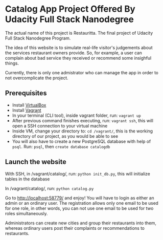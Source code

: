 # Catalog App Project Offered By Udacity Full Stack Nanodegree

The actual name of this project is Restauritta. The final project of Udacity Full Stack Nanodegree Program.

The idea of this website is to simulate real-life visitor's judgements about the services restaurant owners provide. So, for example, a user can complain about bad service they received or recommend some insighful things.

Currently, there is only one admistrator who can manage the app in order to not overcomplicate the project.

## Prerequisites

* Install [VirtualBox](https://www.virtualbox.org/wiki/Download_Old_Builds_5_1)
* Install [Vagrant](https://www.vagrantup.com/downloads.html)
* In your terminal (CLI tool), inside vagrant folder, run: `vagrant up`
* After previous command finishes executing, run: `vagrant ssh`, this will open a SSH connection to your virtual machine
* Inside VM, change your directory to: `cd /vagrant/`, this is the working directory of our project, as you would be able to see
* You will also have to create a new PostgreSQL database with help of `psql`. Run: `psql`, then `create database catalogdb`

## Launch the website

With SSH, in /vagrant/catalog/, run: `python init_db.py`, this will initialize tables in the database

In /vagrant/catalog/, run: `python catalog.py`

Go to [http://localhost:58779/](http://localhost:58779/) and enjoy! You will have to login as either an admin or an ordinary user. The registration allows only one email to be used for one role, in other words, you can not use one email to be used for two roles simultaneously.

Administrators can create new cities and group their restaurants into them, whereas ordinary users post their complaints or recommendations to restaurants.
